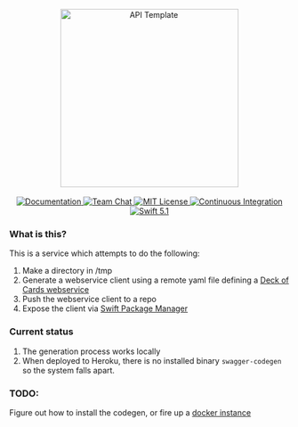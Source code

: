 <p align="center">
    <img src="https://user-images.githubusercontent.com/1342803/36623515-7293b4ec-18d3-11e8-85ab-4e2f8fb38fbd.png" width="320" alt="API Template">
    <br>
    <br>
    <a href="http://docs.vapor.codes/3.0/">
        <img src="http://img.shields.io/badge/read_the-docs-2196f3.svg" alt="Documentation">
    </a>
    <a href="https://discord.gg/vapor">
        <img src="https://img.shields.io/discord/431917998102675485.svg" alt="Team Chat">
    </a>
    <a href="LICENSE">
        <img src="http://img.shields.io/badge/license-MIT-brightgreen.svg" alt="MIT License">
    </a>
    <a href="https://circleci.com/gh/vapor/api-template">
        <img src="https://circleci.com/gh/vapor/api-template.svg?style=shield" alt="Continuous Integration">
    </a>
    <a href="https://swift.org">
        <img src="http://img.shields.io/badge/swift-5.1-brightgreen.svg" alt="Swift 5.1">
    </a>
</p>


### What is this?

This is a service which attempts to do the following: 

1. Make a directory in /tmp
2. Generate a webservice client using a remote yaml file defining a [Deck of Cards webservice](https://deckofcardsapi.com)
3. Push the webservice client to a repo 
4. Expose the client via [Swift Package Manager](https://swift.org/package-manager/)

### Current status

1. The generation process works locally
2. When deployed to Heroku, there is no installed binary `swagger-codegen` so the system falls apart.

### TODO:
Figure out how to install the codegen, or fire up a [docker instance](https://github.com/swagger-api/swagger-codegen#docker)

